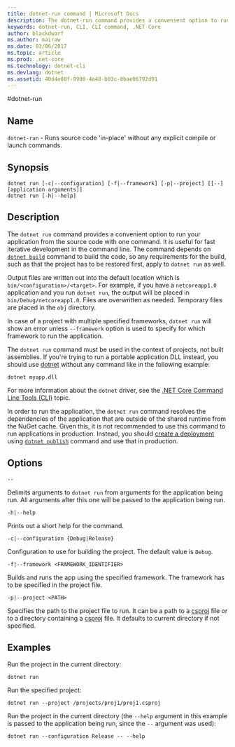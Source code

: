 ```yaml
---
title: dotnet-run command | Microsoft Docs
description: The dotnet-run command provides a convenient option to run your application from the source code.
keywords: dotnet-run, CLI, CLI command, .NET Core
author: blackdwarf
ms.author: mairaw
ms.date: 03/06/2017
ms.topic: article
ms.prod: .net-core
ms.technology: dotnet-cli
ms.devlang: dotnet
ms.assetid: 40d4e60f-9900-4a48-b03c-0bae06792d91
---
```


#dotnet-run

## Name 

`dotnet-run` - Runs source code 'in-place' without any explicit compile or launch commands.

## Synopsis

```
dotnet run [-c|--configuration] [-f|--framework] [-p|--project] [[--] [application arguments]]
dotnet run [-h|--help]
```

## Description

The `dotnet run` command provides a convenient option to run your application from the source code with one command. It is useful for fast iterative development in the command line. The command depends on [`dotnet build`](dotnet-build.md) command to build the code, so any requirements for the build, such as that the project has to be restored first, apply to `dotnet run` as well. 

Output files are written out into the default location which is `bin/<configuration>/<target>`. For example, if you have a `netcoreapp1.0` application and you run `dotnet run`, the output will be placed in `bin/Debug/netcoreapp1.0`. Files are overwritten as needed. Temporary files are placed in the `obj` directory. 

In case of a project with multiple specified frameworks, `dotnet run` will show an error unless `--framework` option is used to specify for which framework to run the application.

The `dotnet run` command must be used in the context of projects, not built assemblies. If you're trying to run a portable application DLL instead, you should use [dotnet](dotnet.md) without any command like in the following example:
 
`dotnet myapp.dll`

For more information about the `dotnet` driver, see the [.NET Core Command Line Tools (CLI)](index.md) topic.

In order to run the application, the `dotnet run` command resolves the dependencies of the application that are outside of the shared runtime from the NuGet cache. Given this, it is not recommended to use this command to run applications in production. Instead, you should [create a deployment](../deploying/index.md) using [`dotnet publish`](dotnet-publish.md) command and use that in production. 

## Options

`--`

Delimits arguments to `dotnet run` from arguments for the application being run. 
All arguments after this one will be passed to the application being run. 

`-h|--help`

Prints out a short help for the command.

`-c|--configuration {Debug|Release}`

Configuration to use for building the project. The default value is `Debug`.

`-f|--framework <FRAMEWORK_IDENTIFIER>`

Builds and runs the app using the specified framework. The framework has to be specified in the project file.

`-p|--project <PATH>`

Specifies the path to the project file to run. It can be a path to a [csproj](csproj.md) file or to a directory containing a [csproj](csproj.md) file. It defaults to
current directory if not specified. 

## Examples

Run the project in the current directory:

`dotnet run` 

Run the specified project:

`dotnet run --project /projects/proj1/proj1.csproj`

Run the project in the current directory (the `--help` argument in this example is passed to the application being run, since the `--` argument was used):

`dotnet run --configuration Release -- --help`